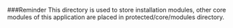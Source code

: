 ###Reminder
This directory is used to store installation modules, other core modules of this application are placed in protected/core/modules directory.
